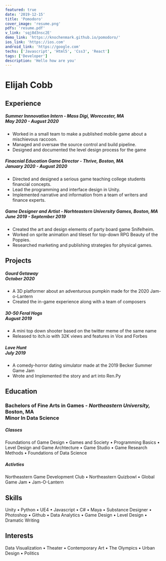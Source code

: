 ```yaml
---
featured: true
date: '2019-12-15'
title: 'Pomodoro'
cover_image: 'resume.png'
pdfs: 'resume.pdf'
v_link: 'sqj8d3nsc2E'
demo_link: 'https://knochenmark.github.io/pomodoro/'
ios_link: 'https://ios.com'
android_link: 'https://google.com'
techs: ['Javascript', 'Html5', 'Css3', 'React']
tags: ['Developer']
description: 'Hello how are you'
---
```


# Elijah Cobb

## Experience

##### **Summer Innnovation Intern - *Mass Digi***, *Worecester, MA* <br> May 2020 - August 2020
 - Worked in a small team to make a published mobile game about a mischievous raccoon.
 - Managed and oversaw the source control and build pipeline.
 - Designed and documented the level design process for the game

##### **Finacnial Education Game Director - *Thrive***, *Boston, MA* <br> January 2020 - August 2020
- Directed and designed a serious game teaching college students financial concepts.
- Lead the programming and interface design in Unity.
- Implemented narrative and information from a team of writers and finance experts.

##### **Game Designer and Artist - *Norhteastern University Games***, *Boston, MA*<br> June 2019 - September 2019
- Created the art and design elements of party board game Snifelheim.
- Worked on sprite animation and tileset for top-down RPG Beauty of the Poppies.
- Researched marketing and publishing strategies for physical games.

## Projects

##### Gourd Getaway <br> October 2020
- A 3D platformer about an adventurous pumpkin made for the 2020 Jam-o-Lantern
- Created the in-game experience along with a team of composers

##### 30-50 Feral Hogs <br> August 2019
- A mini top down shooter based on the twitter meme of the same name
- Released to itch.io with 32K views and features in Vox and Forbes

##### Love Hunt  <br> July 2019
- A comedy-horror dating simulator made at the 2019 Becker Summer Game Jam
- Wrote and Implemented the story and art into Ren.Py

## Education

### **Bachelors of Fine Arts in Games** - *Northeastern University,* Boston, MA <br> Minor In Data Science
##### Classes
Foundations of Game Design • Games and Society • Programming Basics • Level Design and Game Archtecture • Game Studio • Game Research Methods • Foundations of Data Science
##### Activties
Northeastern Game Development Club • Northeastern Quizbowl • Global Game Jam • Jam-O-Lantern

## Skills

Unity • Python • UE4 • Javascript • C# • Maya • Substance Designer • Photoshop • Github • Data Analytics • Game Design • Level Design • Dramatic Writing 

## Interests
Data Visualization • Theater • Contemporary Art • The Olympics • Urban Design • Politics






